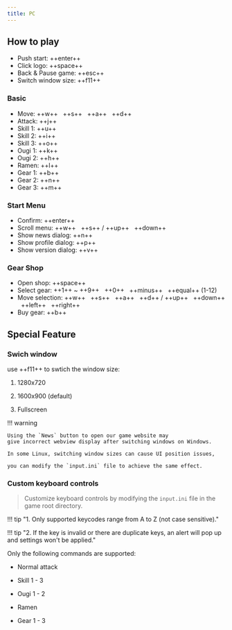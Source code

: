 ```yaml
---
title: PC
---
```


## How to play

- Push start: ++enter++
- Click logo: ++space++
- Back & Pause game: ++esc++
- Switch window size: ++f11++

### Basic

- Move: ++w++ &nbsp; ++s++ &nbsp; ++a++ &nbsp; ++d++
- Attack: ++j++
- Skill 1: ++u++
- Skill 2: ++i++
- Skill 3: ++o++
- Ougi 1: ++k++
- Ougi 2: ++h++
- Ramen: ++l++
- Gear 1: ++b++
- Gear 2: ++n++
- Gear 3: ++m++

### Start Menu

- Confirm: ++enter++
- Scroll menu: ++w++ &nbsp; ++s++ / ++up++ &nbsp; ++down++
- Show news dialog: ++n++
- Show profile dialog: ++p++
- Show version dialog: ++v++

### Gear Shop

- Open shop: ++space++
- Select gear: ++1++ ~ ++9++ &nbsp; ++0++ &nbsp; ++minus++ &nbsp; ++equal++ (1-12)
- Move selection: ++w++ &nbsp; ++s++ &nbsp; ++a++ &nbsp; ++d++ / ++up++ &nbsp; ++down++ &nbsp; ++left++ &nbsp; ++right++
- Buy gear: ++b++

## Special Feature

### Swich window

use ++f11++ to swtich the window size:

1. 1280x720

2. 1600x900 (default)

3. Fullscreen

!!! warning

    Using the `News` button to open our game website may
    give incorrect webview display after switching windows on Windows.

    In some Linux, switching window sizes can cause UI position issues,

    you can modify the `input.ini` file to achieve the same effect.

### Custom keyboard controls

> Customize keyboard controls by modifying the
> `input.ini` file in the game root directory.

!!! tip "1. Only supported keycodes range from A to Z (not case sensitive)."

!!! tip "2. If the key is invalid or there are duplicate keys, an alert will pop up and settings won't be applied."

Only the following commands are supported:

- Normal attack

- Skill 1 - 3

- Ougi 1 - 2

- Ramen

- Gear 1 - 3
